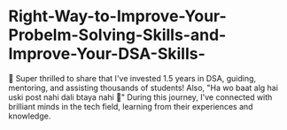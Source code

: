 # Right-Way-to-Improve-Your-Probelm-Solving-Skills-and-Improve-Your-DSA-Skills-
🚀 Super thrilled to share that I've invested 1.5 years in DSA, guiding, mentoring, and assisting thousands of students! Also, "Ha wo baat alg hai uski post nahi dali btaya nahi 👀" During this journey, I've connected with brilliant minds in the tech field, learning from their experiences and knowledge. 
